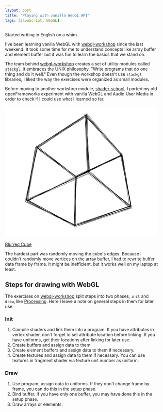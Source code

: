 ```yaml
---
layout: post
title: "Playing with vanilla WebGL API"
tags: [JavaScript, WebGL]
---
```

Started writing in English on a whim.

I've been learning vanilla WebGL with [webgl-workshop](https://github.com/stackgl/webgl-workshop) since the last weekend. It took some time for me to understand concepts like array buffer and element buffer but it was fun to learn the basics that we stand on.

The team behind [webgl-workshop](https://github.com/stackgl/webgl-workshop) creates a set of utility modules called [`stackgl`](http://stack.gl/). It embraces the UNIX philosophy, "Write programs that do one thing and do it well." Even though the workshop doesn't use `stackgl` libraries, I liked the way the exercises were organized as small modules.

Before moving to another workshop module, [shader-school](https://github.com/stackgl/shader-school), I ported my old openFrameworks experiment with vanilla WebGL and Audio User Media in order to check if I could use what I learned so far.

[![Blurred Cube](/images/blurred-cube-webgl.png)](/blurred-cube)

[Blurred Cube](/blurred-cube)

The hardest part was randomly moving the cube's edges. Because I couldn't randomly move vertices on the array buffer, I had to rewrite buffer data frame by frame. It might be inefficient, but it works well on my laptop at least.

## Steps for drawing with WebGL

The exercises on [webgl-workshop](https://github.com/stackgl/webgl-workshop) split steps into two phases, `init` and `draw`, like [Processing](https://processing.org/). Here I leave a note on general steps in them for later use.

### Init

1. Compile shaders and link them into a program. If you have attributes in vertex shader, don't forget to set attribute location before linking. If you have uniforms, get their locations after linking for later use.
2. Create buffers and assign data to them.
3. Create element buffers and assign data to them if necessary.
4. Create textures and assign data to them if necessary. You can use textures in fragment shader via texture unit number as uniform.

### Draw

1. Use program, assign data to uniforms. If they don't change frame by frame, you can do this in the setup phase.
2. Bind buffer. If you have only one buffer, you may have done this in the setup phase.
3. Draw arrays or elements.
